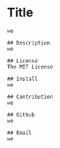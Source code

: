 # Title
    we 
    
    ## Description
    we
    
    ## License
    The MIT License
    
    ## Install
    we
    
    ## Contribution
    we
    
    ## Github 
    we
    
    ## Email
    we